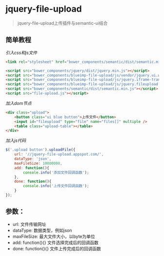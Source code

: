 # jquery-file-upload
> jquery-file-upload上传插件与semantic-ui结合

## 简单教程
*引入css和js文件*

```html
<link rel="stylesheet" href="bower_components/semantic/dist/semantic.min.css">

<script src="bower_components/jquery/dist/jquery.min.js"></script>
<script src="bower_components/blueimp-file-upload/js/vendor/jquery.ui.widget.js"></script>
<script src="bower_components/blueimp-file-upload/js/jquery.iframe-transport.js"></script>
<script src="bower_components/blueimp-file-upload/js/jquery.fileupload.js"></script>
<script src="bower_components/semantic/dist/semantic.min.js"></script>
<script src="file-upload.js"></script>
```

*加入dom节点*

```html
<div class="upload">
	<button class="ui blue button">上传文件</button>
	<input id="fileupload" type="file" name="files[]" multiple />
	<table class="upload-table"></table>
</div>
```

*加入js代码*

```javascript
$('.upload button').uploadFile({
	url: '//jquery-file-upload.appspot.com/',
	dataType: 'json',
	maxFileSize: 10000000,
	add: function(){
		console.info('添加文件回调函数');
	},
	done: function(){
		console.info('上传文件回调函数');
	}
});
```

## 参数：
* url: 文件传输网址
* dataType: 数据类型，例如json
* maxFileSize: 最大文件大小，以byte为单位
* add: function(){} 文件选择完成后的回调函数
* done: function(){} 文件上传完成后的回调函数